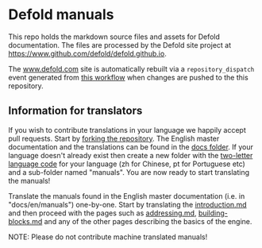 # Defold manuals

This repo holds the markdown source files and assets for Defold documentation. The files are processed by the Defold site project at https://www.github.com/defold/defold.github.io.

The www.defold.com site is automatically rebuilt via a `repository_dispatch` event generated from [this workflow](https://github.com/defold/doc/blob/master/.github/workflows/trigger-site-rebuild.yml) when changes are pushed to the this repository.

## Information for translators

If you wish to contribute translations in your language we happily accept pull requests. Start by [forking the repository](https://docs.github.com/en/github/getting-started-with-github/fork-a-repo). The English master documentation and the translations can be found in the [docs folder](https://github.com/defold/doc/tree/master/docs). If your language doesn't already exist then create a new folder with the [two-letter language code](https://en.wikipedia.org/wiki/List_of_ISO_639-1_codes) for your language (zh for Chinese, pt for Portuguese etc) and a sub-folder named "manuals". You are now ready to start translating the manuals!

Translate the manuals found in the English master documentation (i.e. in "docs/en/manuals") one-by-one. Start by translating the [introduction.md](https://github.com/defold/doc/blob/master/docs/en/manuals/introduction.md) and then proceed with the pages such as [addressing.md](https://github.com/defold/doc/blob/master/docs/en/manuals/addressing.md), [building-blocks.md](https://github.com/defold/doc/blob/master/docs/en/manuals/building-blocks.md) and any of the other pages describing the basics of the engine.

NOTE: Please do not contribute machine translated manuals!

